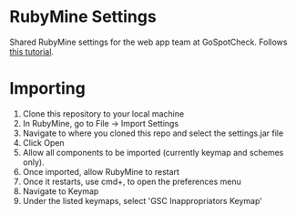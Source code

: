 # RubyMine Settings

Shared RubyMine settings for the web app team at GoSpotCheck. Follows [this tutorial](https://www.jetbrains.com/help/ruby/2016.2/customizing-profiles.html).

# Importing

1. Clone this repository to your local machine
2. In RubyMine, go to File -> Import Settings
3. Navigate to where you cloned this repo and select the settings.jar file
4. Click Open
5. Allow all components to be imported (currently keymap and schemes only).
6. Once imported, allow RubyMine to restart
7. Once it restarts, use cmd+, to open the preferences menu
8. Navigate to Keymap
9. Under the listed keymaps, select 'GSC Inappropriators Keymap'
